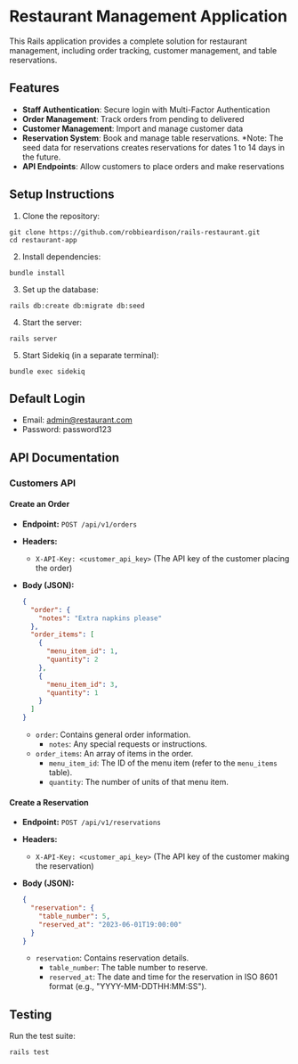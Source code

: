 # Restaurant Management Application

This Rails application provides a complete solution for restaurant management, including order tracking, customer management, and table reservations.

## Features

- **Staff Authentication**: Secure login with Multi-Factor Authentication
- **Order Management**: Track orders from pending to delivered
- **Customer Management**: Import and manage customer data
- **Reservation System**: Book and manage table reservations. *Note: The seed data for reservations creates reservations for dates 1 to 14 days in the future.
- **API Endpoints**: Allow customers to place orders and make reservations

## Setup Instructions

1. Clone the repository:
```
git clone https://github.com/robbieardison/rails-restaurant.git
cd restaurant-app
```
2. Install dependencies:
```
bundle install
```
3. Set up the database:
```
rails db:create db:migrate db:seed
```
4. Start the server:
```
rails server
```
5. Start Sidekiq (in a separate terminal):
```
bundle exec sidekiq
```

## Default Login

- Email: admin@restaurant.com
- Password: password123

## API Documentation

### Customers API

#### Create an Order

* **Endpoint:** `POST /api/v1/orders`
* **Headers:**
    * `X-API-Key: <customer_api_key>` (The API key of the customer placing the order)
* **Body (JSON):**

    ```json
    {
      "order": {
        "notes": "Extra napkins please"
      },
      "order_items": [
        {
          "menu_item_id": 1,
          "quantity": 2
        },
        {
          "menu_item_id": 3,
          "quantity": 1
        }
      ]
    }
    ```

    * `order`: Contains general order information.
        * `notes`:  Any special requests or instructions.
    * `order_items`: An array of items in the order.
        * `menu_item_id`:  The ID of the menu item (refer to the `menu_items` table).
        * `quantity`: The number of units of that menu item.

#### Create a Reservation

* **Endpoint:** `POST /api/v1/reservations`
* **Headers:**
    * `X-API-Key: <customer_api_key>` (The API key of the customer making the reservation)
* **Body (JSON):**

    ```json
    {
      "reservation": {
        "table_number": 5,
        "reserved_at": "2023-06-01T19:00:00"
      }
    }
    ```

    * `reservation`: Contains reservation details.
        * `table_number`: The table number to reserve.
        * `reserved_at`: The date and time for the reservation in ISO 8601 format (e.g., "YYYY-MM-DDTHH:MM:SS").

## Testing

Run the test suite:
```
rails test
```